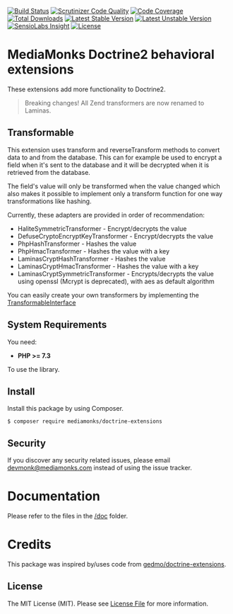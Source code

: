 [![Build Status](https://travis-ci.org/mediamonks/doctrine-extensions.svg?branch=master)](https://travis-ci.org/mediamonks/doctrine-extensions)
[![Scrutinizer Code Quality](https://scrutinizer-ci.com/g/MediaMonks/doctrine-extensions/badges/quality-score.png?b=master)](https://scrutinizer-ci.com/g/mediamonks/doctrine-extensions/?branch=master)
[![Code Coverage](https://scrutinizer-ci.com/g/mediamonks/doctrine-extensions/badges/coverage.png?b=master)](https://scrutinizer-ci.com/g/mediamonks/doctrine-extensions/?branch=master)
[![Total Downloads](https://poser.pugx.org/mediamonks/doctrine-extensions/downloads)](https://packagist.org/packages/mediamonks/doctrine-extensions)
[![Latest Stable Version](https://poser.pugx.org/mediamonks/doctrine-extensions/v/stable)](https://packagist.org/packages/mediamonks/doctrine-extensions)
[![Latest Unstable Version](https://poser.pugx.org/mediamonks/doctrine-extensions/v/unstable)](https://packagist.org/packages/mediamonks/doctrine-extensions)
[![SensioLabs Insight](https://img.shields.io/sensiolabs/i/c42e43fd-9c7b-47e1-8264-3a98961e9236.svg)](https://insight.sensiolabs.com/projects/c69936a4-afbf-4889-8b15-cf041a056d43)
[![License](https://poser.pugx.org/mediamonks/doctrine-extensions/license)](https://packagist.org/packages/mediamonks/doctrine-extensions)

# MediaMonks Doctrine2 behavioral extensions

These extensions add more functionality to Doctrine2.

> Breaking changes! All Zend transformers are now renamed to Laminas.
  
## Transformable

This extension uses transform and reverseTransform methods to convert data to and from the database. This can for example be used to encrypt a field when it's sent to the database and it will be decrypted when it is retrieved from the database.

The field's value will only be transformed when the value changed which also makes it possible to implement only a transform function for one way transformations like hashing.

Currently, these adapters are provided in order of recommendation:

- HaliteSymmetricTransformer - Encrypt/decrypts the value
- DefuseCryptoEncryptKeyTransformer - Encrypt/decrypts the value
- PhpHashTransformer - Hashes the value
- PhpHmacTransformer - Hashes the value with a key
- LaminasCryptHashTransformer - Hashes the value
- LaminasCryptHmacTransformer - Hashes the value with a key
- LaminasCryptSymmetricTransformer - Encrypts/decrypts the value using openssl (Mcrypt is deprecated), with aes as default algorithm

You can easily create your own transformers by implementing the [TransformableInterface](src/Transformable/Transformer/TransformerInterface.php)

## System Requirements

You need:

- **PHP >= 7.3**

To use the library.

## Install

Install this package by using Composer.

```
$ composer require mediamonks/doctrine-extensions
```

## Security

If you discover any security related issues, please email devmonk@mediamonks.com instead of using the issue tracker.

# Documentation

Please refer to the files in the [/doc](/doc) folder.

# Credits

This package was inspired by/uses code from [gedmo/doctrine-extensions](https://packagist.org/packages/gedmo/doctrine-extensions).

## License

The MIT License (MIT). Please see [License File](LICENSE) for more information.
